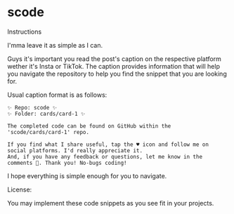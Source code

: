 # scode

Instructions

I'mma leave it as simple as I can.

Guys it's important you read the post's caption on the respective platform wether it's Insta or TikTok. 
The caption provides information that will help you navigate the repository to help you find the snippet that you are looking for.

Usual caption format is as follows:

    ✨ Repo: scode ✨
    ✨ Folder: cards/card-1 ✨

    The completed code can be found on GitHub within the 'scode/cards/card-1' repo.

    If you find what I share useful, tap the ♥️ icon and follow me on social platforms. I'd really appreciate it. 
    And, if you have any feedback or questions, let me know in the comments 💬. Thank you! No-bugs coding!

I hope everything is simple enough for you to navigate.

License:

You may implement these code snippets as you see fit in your projects.
